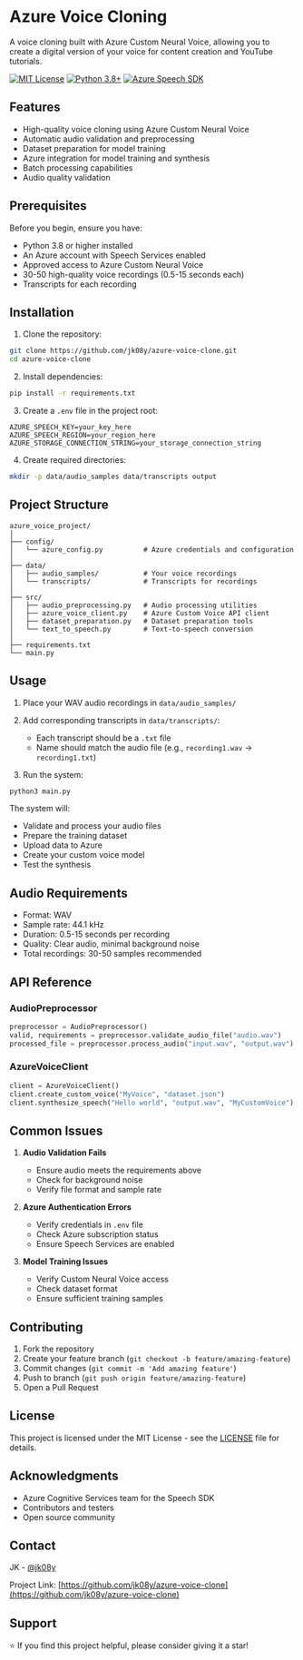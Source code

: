 # Azure Voice Cloning

A voice cloning built with Azure Custom Neural Voice, allowing you to create a digital version of your voice for content creation and YouTube tutorials.

[![MIT License](https://img.shields.io/badge/License-MIT-green.svg)](https://choosealicense.com/licenses/mit/)
[![Python 3.8+](https://img.shields.io/badge/python-3.8+-blue.svg)](https://www.python.org/downloads/)
[![Azure Speech SDK](https://img.shields.io/badge/Azure-Speech%20SDK-0078D4.svg)](https://docs.microsoft.com/azure/cognitive-services/speech-service/)

## Features

- High-quality voice cloning using Azure Custom Neural Voice
- Automatic audio validation and preprocessing
- Dataset preparation for model training
- Azure integration for model training and synthesis
- Batch processing capabilities
- Audio quality validation

## Prerequisites

Before you begin, ensure you have:

- Python 3.8 or higher installed
- An Azure account with Speech Services enabled
- Approved access to Azure Custom Neural Voice
- 30-50 high-quality voice recordings (0.5-15 seconds each)
- Transcripts for each recording

## Installation

1. Clone the repository:
```bash
git clone https://github.com/jk08y/azure-voice-clone.git
cd azure-voice-clone
```

2. Install dependencies:
```bash
pip install -r requirements.txt
```

3. Create a `.env` file in the project root:
```env
AZURE_SPEECH_KEY=your_key_here
AZURE_SPEECH_REGION=your_region_here
AZURE_STORAGE_CONNECTION_STRING=your_storage_connection_string
```

4. Create required directories:
```bash
mkdir -p data/audio_samples data/transcripts output
```

## Project Structure

```
azure_voice_project/
│
├── config/
│   └── azure_config.py          # Azure credentials and configuration
│
├── data/
│   ├── audio_samples/           # Your voice recordings
│   └── transcripts/             # Transcripts for recordings
│
├── src/
│   ├── audio_preprocessing.py   # Audio processing utilities
│   ├── azure_voice_client.py    # Azure Custom Voice API client
│   ├── dataset_preparation.py   # Dataset preparation tools
│   └── text_to_speech.py        # Text-to-speech conversion
│
├── requirements.txt
└── main.py
```

## Usage

1. Place your WAV audio recordings in `data/audio_samples/`

2. Add corresponding transcripts in `data/transcripts/`:
   - Each transcript should be a `.txt` file
   - Name should match the audio file (e.g., `recording1.wav` → `recording1.txt`)

3. Run the system:
```bash
python3 main.py
```

The system will:
- Validate and process your audio files
- Prepare the training dataset
- Upload data to Azure
- Create your custom voice model
- Test the synthesis

## Audio Requirements

- Format: WAV
- Sample rate: 44.1 kHz
- Duration: 0.5-15 seconds per recording
- Quality: Clear audio, minimal background noise
- Total recordings: 30-50 samples recommended

## API Reference

### AudioPreprocessor

```python
preprocessor = AudioPreprocessor()
valid, requirements = preprocessor.validate_audio_file("audio.wav")
processed_file = preprocessor.process_audio("input.wav", "output.wav")
```

### AzureVoiceClient

```python
client = AzureVoiceClient()
client.create_custom_voice("MyVoice", "dataset.json")
client.synthesize_speech("Hello world", "output.wav", "MyCustomVoice")
```

## Common Issues

1. **Audio Validation Fails**
   - Ensure audio meets the requirements above
   - Check for background noise
   - Verify file format and sample rate

2. **Azure Authentication Errors**
   - Verify credentials in `.env` file
   - Check Azure subscription status
   - Ensure Speech Services are enabled

3. **Model Training Issues**
   - Verify Custom Neural Voice access
   - Check dataset format
   - Ensure sufficient training samples

## Contributing

1. Fork the repository
2. Create your feature branch (`git checkout -b feature/amazing-feature`)
3. Commit changes (`git commit -m 'Add amazing feature'`)
4. Push to branch (`git push origin feature/amazing-feature`)
5. Open a Pull Request

## License

This project is licensed under the MIT License - see the [LICENSE](LICENSE) file for details.

## Acknowledgments

- Azure Cognitive Services team for the Speech SDK
- Contributors and testers
- Open source community

## Contact

JK - [@jk08y](https://github.com/jk08y)

Project Link: [https://github.com/jk08y/azure-voice-clone](https://github.com/jk08y/azure-voice-clone)

## Support

⭐️ If you find this project helpful, please consider giving it a star!